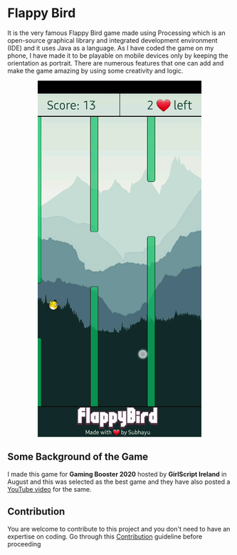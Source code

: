 # Flappy Bird

It is the very famous Flappy Bird game made using Processing which is an open-source graphical library and integrated development environment (IDE) and it uses Java as a language. As I have coded the game on my phone, I have made it to be playable on mobile devices only by keeping the orientation as portrait. There are numerous features that one can add and make the game amazing by using some creativity and logic.

<p align="center">
  <img width="368" height="800" src="Game.gif">
</p>

## Some Background of the Game
I made this game for **Gaming Booster 2020** hosted by **GirlScript Ireland** in August and this was selected as the best game and they have also posted a [YouTube video](https://youtu.be/-MlAVoGSL1U) for the same.

## Contribution
You are welcome to contribute to this project and you don't need to have an expertise on coding. Go through this [Contribution](Contribution.md) guideline before proceeding